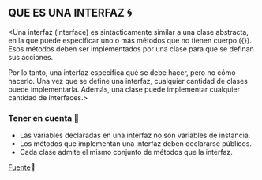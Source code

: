 

## QUE ES UNA INTERFAZ :cyclone:

<Una interfaz (interface) es sintácticamente similar a una clase abstracta, 
 en la que puede especificar uno o más métodos que no tienen cuerpo ({}).
 Esos métodos deben ser implementados por una clase para que se definan sus acciones.

 Por lo tanto, una interfaz especifica qué se debe hacer, pero no cómo hacerlo. 
 Una vez que se define una interfaz, cualquier cantidad de clases puede implementarla. 
 Además, una clase puede implementar cualquier cantidad de interfaces.> 

### Tener en cuenta :cookie:
+ Las variables declaradas en una interfaz no son variables de instancia.
+ Los métodos que implementan una interfaz deben declararse públicos.
+ Cada clase admite el mismo conjunto de métodos que la interfaz.


[Fuente](https://javadesdecero.es/intermedio/interfaces-ejemplos/):statue_of_liberty:

